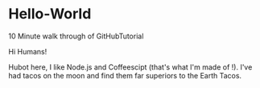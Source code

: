 # Hello-World
10 Minute walk through of GitHubTutorial

Hi Humans!

Hubot here, I like Node.js and Coffeescipt (that's what I'm made of !).
I've had tacos on the moon and find them far superiors to the Earth Tacos. 
